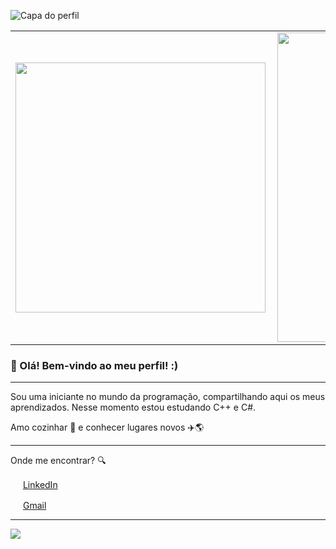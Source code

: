 
<!--
**marilhaseixas/marilhaseixas** is a ✨ _special_ ✨ repository because its `README.md` (this file) appears on your GitHub profile.

Here are some ideas to get you started:

- 🔭 I’m currently working on ...
- 🌱 I’m currently learning ...
- 👯 I’m looking to collaborate on ...
- 🤔 I’m looking for help with ...
- 💬 Ask me about ...
- 📫 How to reach me: ...
- 😄 Pronouns: ...
- ⚡ Fun fact: ...
-->

![Capa do perfil](https://github.com/marilhaseixas/marilhaseixas/blob/main/imagem_capa.png)


<center>
<table>
    <tr>
        <td><img width="400px" align="left" src="https://github-readme-stats.vercel.app/api/top-langs/?username=marilhaseixas&hide=html&layout=compact&theme=buefy" /></td>
        <td><img width="495px" align="left" src="https://github-readme-stats.vercel.app/api?username=marilhaseixas&theme=buefy"/></td>
    </tr>   
</table>
</center>  
  
  
### 👋 Olá! Bem-vindo ao meu perfil! :)

*****

Sou uma iniciante no mundo da programação, compartilhando aqui os meus aprendizados.
Nesse momento estou estudando C++ e C#.

Amo cozinhar 🍳 e conhecer lugares novos ✈️🌎

*****

Onde me encontrar? 🔍

<a href="https://www.linkedin.com/in/marilhaseixas"><img src="https://github.com/marilhaseixas/marilhaseixas/blob/main/linkedin.png" width="16"></img></a> [LinkedIn](https://www.linkedin.com/in/marilha-seixas-770b37152/)

<a href="https://mail.google.com/mail/u/0/?tab=rm#inbox?compose=new"><img src="https://github.com/marilhaseixas/marilhaseixas/blob/main/gmail.png" width="16"></img></a> [Gmail](https://mail.google.com/mail/u/0/?tab=rm#inbox?compose=new)

***

![](https://komarev.com/ghpvc/?username=marilhaseixas&color=blue&style=flat)
